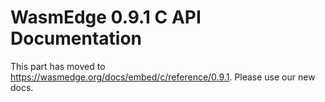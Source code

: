 # WasmEdge 0.9.1 C API Documentation

This part has moved to <https://wasmedge.org/docs/embed/c/reference/0.9.1>. Please use our new docs.
